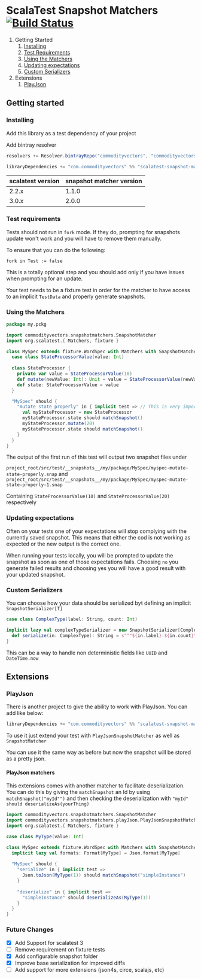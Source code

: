 # ScalaTest Snapshot Matchers [![Build Status](https://travis-ci.org/commodityvectors/scalatest-snapshot-matchers.svg?branch=master)](https://travis-ci.org/commodityvectors/scalatest-snapshot-matchers)

1. Getting Started
    1. [Installing](#installing)
    1. [Test Requirements](#test-requirements)
    1. [Using the Matchers](#using-the-matchers)
    1. [Updating expectations](#updating-expectations)
    1. [Custom Serializers](#custom-serializers)
1. Extensions
    1. [PlayJson](#playjson)
    
## Getting started

### Installing

Add this library as a test dependency of your project

Add bintray resolver

```scala
resolvers += Resolver.bintrayRepo("commodityvectors", "commodityvectors-releases")
```

```scala
libraryDependencies += "com.commodityvectors" %% "scalatest-snapshot-matcher-core" % "2.0.0"
```

| scalatest version | snapshot matcher version |
|-------------------|--------------------------|
|      2.2.x        |          1.1.0           |
|      3.0.x        |          2.0.0           |

### Test requirements

Tests should not run in `fork` mode. If they do, prompting for snapshots update won't work and you will have to remove them manually.

To ensure that you can do the following:

```
fork in Test := false
```

This is a totally optional step and you should add only if you have issues when prompting for an update.

Your test needs to be a fixture test in order for the matcher to have access to an implicit `TestData` and properly generate snapshots.

### Using the Matchers

```scala
package my.pckg

import commodityvectors.snapshotmatchers.SnapshotMatcher
import org.scalatest.{ Matchers, fixture }

class MySpec extends fixture.WordSpec with Matchers with SnapshotMatcher {
  case class StateProcessorValue(value: Int)
  
  class StateProcessor {
    private var value = StateProcessorValue(10)
    def mutate(newValue: Int): Unit = value = StateProcessorValue(newValue)
    def state: StateProcessorValue = value
  }

  "MySpec" should {
    "mutate state properly" in { implicit test => // This is very important  
      val myStateProcessor = new StateProcessor
      myStateProcessor.state should matchSnapshot()
      myStateProcessor.mutate(20)
      myStateProcessor.state should matchSnapshot()
    }
  }
}
```

The output of the first run of this test will output two snapshot files under

`project_root/src/test/__snapshots__/my/package/MySpec/myspec-mutate-state-properly.snap` and `project_root/src/test/__snapshots__/my/package/MySpec/myspec-mutate-state-properly-1.snap`

Containing `StateProcessorValue(10)` and `StateProcessorValue(20)` respectively

### Updating expectations

Often on your tests one of your expectations will stop complying with the currently saved snapshot. This means that either the cod is not working as expected or the new output is the correct one.

When running your tests locally, you will be prompted to update the snapshot as soon as one of those expectations fails. Choosing `no` you generate failed results and choosing yes you will have a good result with your updated snapshot.
 
### Custom Serializers

You can choose how your data should be serialized byt defining an implicit `SnapshotSerializer[T]`

```scala
case class ComplexType(label: String, count: Int)

implicit lazy val complexTypeSerializer = new SnapshotSerializer[ComplexType] {
  def serialize(in: ComplexType): String = s"""${in.label}:${in.count}"""
}
```

This can be a way to handle non deterministic fields like `UUID` and `DateTime.now`

## Extensions

### PlayJson

There is another project to give the ability to work with PlayJson. You can add like below:

```scala
libraryDependencies += "com.commodityvectors" %% "scalatest-snapshot-matcher-play-json" % "2.0.0"
```

To use it just extend your test with `PlayJsonSnapshotMatcher` as well as `SnapshotMatcher`

You can use it the same way as before but now the snapshot will be stored as a pretty json.

#### PlayJson matchers

This extensions comes with another matcher to facilitate deserialization. 
You can do this by giving the `matchSnapshot` an Id by using `matchSnapshot("myId"")` and then
checking the deserialization with `"myId" should deserializeAs(yourThing)`

```scala
import commodityvectors.snapshotmatchers.SnapshotMatcher
import commodityvectors.snapshotmatchers.playJson.PlayJsonSnapshotMatcher
import org.scalatest.{ Matchers, fixture }

case class MyType(value: Int)

class MySpec extends fixture.WordSpec with Matchers with SnapshotMatcher with PlayJsonSnapshotMatcher {
  implicit lazy val formats: Format[MyType] = Json.format[MyType]
  
  "MySpec" should {
    "serialize" in { implicit test =>
      Json.toJson(MyType(1)) should matchSnapshot("simpleInstance")
    }
    
    "deserialize" in { implicit test =>
      "simpleInstance" should deserializeAs(MyType(1))
    }
  }
}

```

### Future Changes

- [x] Add Support for scalatest 3
- [ ] Remove requirement on fixture tests
- [x] Add configurable snapshot folder
- [x] Improve base serialization for improved diffs
- [ ] Add support for more extensions (json4s, circe, scalajs, etc)